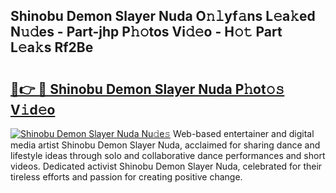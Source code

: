 ## Shinobu Demon Slayer Nuda O𝚗𝚕yf𝚊ns L𝚎a𝚔ed N𝚞𝚍es - Part-jhp P𝚑𝚘tos Vi𝚍𝚎o - H𝚘𝚝 Part L𝚎a𝚔s Rf2Be

# <h2><a href="http://kf860w.oniu.top/?m=Shinobu+Demon+Slayer+Nuda">🔗👉 🔴 Shinobu Demon Slayer Nuda P𝚑ot𝚘𝚜 V𝚒d𝚎o</a></h2>

[![Shinobu Demon Slayer Nuda Nu𝚍e𝚜](https://i.imgur.com/0qMVB7G.gif)](http://kf860w.oniu.top/?m=Shinobu+Demon+Slayer+Nuda)
Web-based entertainer and digital media artist Shinobu Demon Slayer Nuda, acclaimed for sharing dance and lifestyle ideas through solo and collaborative dance performances and short videos. Dedicated activist Shinobu Demon Slayer Nuda, celebrated for their tireless efforts and passion for creating positive change.  
